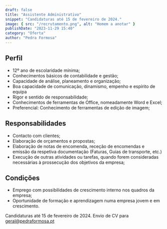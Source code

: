 ```yaml
---
draft: false
title: "Assistente Administrativo"
snippet: "Candidaturas até 15 de fevereiro de 2024."
image: { src: "/recrutamento.png", alt: "Homem a anotar" }
publishDate: "2023-11-29 15:40"
category: "Oferta"
author: "Pedra Formosa"
---
```


## Perfil

- 12º ano de escolaridade mínima;
- Conhecimentos básicos de contabilidade e gestão;
- Capacidade de análise, planeamento e organização;
- Boa capacidade de comunicação, dinamismo, empenho e espírito de equipa
- Rigor e sentido de responsabilidade;
- Conhecimentos de ferramentas de Office, nomeadamente Word e Excel;
- Preferencial: Conhecimento de ferramentas de edição de imagem;

## Responsabilidades

- Contacto com clientes;
- Elaboração de orçamentos e propostas;
- Elaboração de notas de encomenda, receção de encomendas e emissão da respetiva documentação (Faturas, Guias de transporte, etc.)
- Execução de outras atividades ou tarefas, quando forem consideradas necessárias à prossecução dos objetivos da empresa;

## Condições

- Emprego com possibilidades de crescimento interno nos quadros da empresa;
- Oportunidade de formação e aprendizagem numa empresa jovem e em crescimento.

Candidaturas até 15 de fevereiro de 2024.
Envio de CV para geral@pedraformosa.pt
